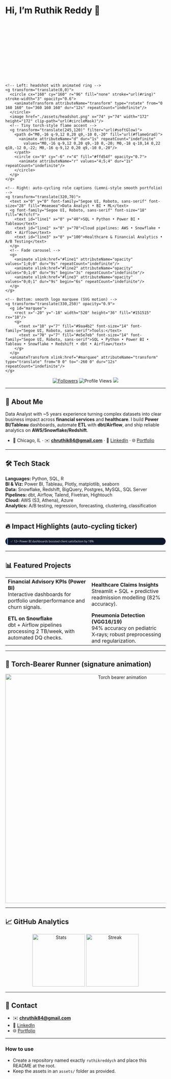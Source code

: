 # Hi, I’m **Ruthik Reddy** 👋

<p align="center">
  <!-- Hero animation: headshot + animated ring + subtle torch‑style flame -->
  <svg viewBox="0 0 900 320" width="900" height="320" xmlns="http://www.w3.org/2000/svg" role="img" aria-label="Ruthik hero animation">
    <defs>
      <clipPath id="circleMask"><circle cx="160" cy="160" r="86"/></clipPath>
      <linearGradient id="ring" x1="0" x2="1">
        <stop offset="0%" stop-color="#66d9ff"/>
        <stop offset="100%" stop-color="#a78bfa"/>
      </linearGradient>
      <radialGradient id="flameGrad" cx="50%" cy="30%" r="60%">
        <stop offset="0%" stop-color="#fff9c4"/>
        <stop offset="50%" stop-color="#ffb347"/>
        <stop offset="100%" stop-color="#ff512f"/>
      </radialGradient>
      <filter id="softGlow" x="-50%" y="-50%" width="200%" height="200%">
        <feGaussianBlur stdDeviation="3" result="b"/>
        <feMerge><feMergeNode in="b"/><feMergeNode in="SourceGraphic"/></feMerge>
      </filter>
    </defs>

    <!-- Left: headshot with animated ring -->
    <g transform="translate(0,0)">
      <circle cx="160" cy="160" r="96" fill="none" stroke="url(#ring)" stroke-width="3" opacity="0.6">
        <animateTransform attributeName="transform" type="rotate" from="0 160 160" to="360 160 160" dur="12s" repeatCount="indefinite"/>
      </circle>
      <image href="./assets/headshot.png" x="74" y="74" width="172" height="172" clip-path="url(#circleMask)"/>
      <!-- Tiny torch‑style flame accent -->
      <g transform="translate(245,120)" filter="url(#softGlow)">
        <path d="M0,-16 q-9,12 0,20 q9,-10 0,-20" fill="url(#flameGrad)">
          <animate attributeName="d" dur="1s" repeatCount="indefinite"
            values="M0,-16 q-9,12 0,20 q9,-10 0,-20; M0,-18 q-10,14 0,22 q10,-12 0,-22; M0,-16 q-9,12 0,20 q9,-10 0,-20"/>
        </path>
        <circle cx="0" cy="-6" r="4" fill="#ffd54f" opacity="0.7">
          <animate attributeName="r" values="4;5;4" dur="1s" repeatCount="indefinite"/>
        </circle>
      </g>
    </g>

    <!-- Right: auto‑cycling role captions (Lemni‑style smooth portfolio) -->
    <g transform="translate(320,70)">
      <text x="0" y="0" font-family="Segoe UI, Roboto, sans-serif" font-size="28" fill="#eaeaea">Data Analyst • BI • ML</text>
      <g font-family="Segoe UI, Roboto, sans-serif" font-size="18" fill="#cfcfcf">
        <text id="line1" x="0" y="40">SQL • Python • Power BI • Tableau</text>
        <text id="line2" x="0" y="70">Cloud pipelines: AWS • Snowflake • dbt • Airflow</text>
        <text id="line3" x="0" y="100">Healthcare & Financial Analytics • A/B Testing</text>
      </g>
      <!-- Fade carousel -->
      <g>
        <animate xlink:href="#line1" attributeName="opacity" values="1;0;0" dur="9s" repeatCount="indefinite"/>
        <animate xlink:href="#line2" attributeName="opacity" values="0;1;0" dur="9s" begin="3s" repeatCount="indefinite"/>
        <animate xlink:href="#line3" attributeName="opacity" values="0;0;1" dur="9s" begin="6s" repeatCount="indefinite"/>
      </g>
    </g>

    <!-- Bottom: smooth logo marquee (SVG motion) -->
    <g transform="translate(330,250)" opacity="0.9">
      <g id="marquee">
        <rect x="-20" y="-18" width="520" height="36" fill="#151515" rx="18"/>
        <g>
          <text x="10" y="7" fill="#9aa4b2" font-size="14" font-family="Segoe UI, Roboto, sans-serif">Tools:</text>
          <text x="70" y="7" fill="#e5e7eb" font-size="14" font-family="Segoe UI, Roboto, sans-serif">SQL • Python • Power BI • Tableau • Snowflake • Redshift • dbt • Airflow</text>
        </g>
      </g>
      <animateTransform xlink:href="#marquee" attributeName="transform" type="translate" from="0 0" to="-260 0" dur="12s" repeatCount="indefinite"/>
    </g>
  </svg>
</p>

<p align="center">
  <a href="https://github.com/ruthikreddych?tab=followers"><img src="https://img.shields.io/github/followers/ruthikreddych?style=for-the-badge" alt="Followers"></a>
  <img src="https://komarev.com/ghpvc/?username=ruthikreddych&style=for-the-badge" alt="Profile Views"/>
  <img src="https://img.shields.io/badge/Focus-Data%20Analytics%20%7C%20BI%20%7C%20ML-6e56cf?style=for-the-badge"/>
</p>

---

## 🧭 About Me
Data Analyst with ~5 years experience turning complex datasets into clear business impact across **financial services** and **healthcare**. I build **Power BI/Tableau** dashboards, automate **ETL** with **dbt/Airflow**, and ship reliable analytics on **AWS/Snowflake/Redshift**.

- 📍 Chicago, IL · ✉️ **chruthik84@gmail.com** · 🔗 [LinkedIn](https://www.linkedin.com/in/ruthikreddy-cheruku/) · 🌐 [Portfolio](https://ruthikreddych.github.io/Ruthik-protfolio/)

---

## 🛠️ Tech Stack
**Languages:** Python, SQL, R  
**BI & Viz:** Power BI, Tableau, Plotly, matplotlib, seaborn  
**Data:** Snowflake, Redshift, BigQuery, Postgres, MySQL, SQL Server  
**Pipelines:** dbt, Airflow, Talend, Fivetran, Hightouch  
**Cloud:** AWS (S3, Athena), Azure  
**Analytics:** A/B testing, regression, forecasting, clustering, classification  

---

## 🔥 Impact Highlights (auto‑cycling ticker)
<p>
  <svg viewBox="0 0 900 60" width="900" height="60" xmlns="http://www.w3.org/2000/svg" role="img" aria-label="Impact ticker">
    <defs><linearGradient id="grad" x1="0" x2="1"><stop offset="0%" stop-color="#22d3ee"/><stop offset="100%" stop-color="#a78bfa"/></linearGradient></defs>
    <rect x="0" y="10" width="900" height="40" rx="20" fill="#0f172a"/>
    <g font-family="Segoe UI, Roboto, sans-serif" font-size="16" fill="#e5e7eb">
      <text id="t1" x="30" y="36">✅ 12+ Power BI dashboards boosted client satisfaction by 18%</text>
      <text id="t2" x="30" y="36" opacity="0">✅ SQL+Python on 15M+ txns/mo cut churn by 6.2%</text>
      <text id="t3" x="30" y="36" opacity="0">✅ dbt/Airflow ETL → 2 TB/week with higher reporting accuracy</text>
      <text id="t4" x="30" y="36" opacity="0">✅ Data quality checks reduced erroneous trade entries by 91%</text>
    </g>
    <g>
      <animate xlink:href="#t1" attributeName="opacity" values="1;0;0;0" dur="12s" repeatCount="indefinite"/>
      <animate xlink:href="#t2" attributeName="opacity" values="0;1;0;0" dur="12s" begin="3s" repeatCount="indefinite"/>
      <animate xlink:href="#t3" attributeName="opacity" values="0;0;1;0" dur="12s" begin="6s" repeatCount="indefinite"/>
      <animate xlink:href="#t4" attributeName="opacity" values="0;0;0;1" dur="12s" begin="9s" repeatCount="indefinite"/>
    </g>
    <rect x="10" y="12" width="4" height="36" rx="2" fill="url(#grad)"/>
  </svg>
</p>

---

## 📊 Featured Projects
<table>
<tr>
<td>
<b>Financial Advisory KPIs (Power BI)</b><br/>
Interactive dashboards for portfolio underperformance and churn signals.
</td>
<td>
<b>Healthcare Claims Insights</b><br/>
Streamlit + SQL + predictive readmission modelling (82% accuracy).
</td>
</tr>
<tr>
<td>
<b>ETL on Snowflake</b><br/>
dbt + Airflow pipelines processing 2 TB/week, with automated DQ checks.
</td>
<td>
<b>Pneumonia Detection (VGG16/19)</b><br/>
94% accuracy on pediatric X‑rays; robust preprocessing and regularization.
</td>
</tr>
</table>

---

## 🔄 Torch‑Bearer Runner (signature animation)
<p align="center">
  <img src="./assets/torch-bearer.svg" width="720" alt="Torch bearer animation" />
</p>

---

## 📈 GitHub Analytics
<p align="center">
  <img height="165" src="https://github-readme-stats.vercel.app/api?username=ruthikreddych&show_icons=true&hide_title=true" alt="Stats"/>
  <img height="165" src="https://github-readme-streak-stats.herokuapp.com?user=ruthikreddych" alt="Streak"/>
</p>

---

## 🤝 Contact
- ✉️ **chruthik84@gmail.com**  
- 🔗 [LinkedIn](https://www.linkedin.com/in/ruthikreddy-cheruku/)  
- 🌐 [Portfolio](https://ruthikreddych.github.io/Ruthik-protfolio/)

---

### How to use
- Create a repository named exactly `ruthikreddych` and place this README at the root.
- Keep the assets in an `assets/` folder as provided.
